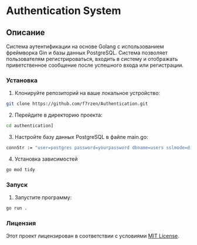 # Authentication System

## Описание

Система аутентификации на основе Golang с использованием фреймворка Gin и базы данных PostgreSQL. Система позволяет пользователям регистрироваться, входить в систему и отображать приветственное сообщение после успешного входа или регистрации.

### Установка

1. Клонируйте репозиторий на ваше локальное устройство:

```bash
git clone https://github.com/f7rzen/Authentication.git
```

2. Перейдите в директорию проекта:

```bash
cd authentication]
```

3. Настройте базу данных PostgreSQL в файле main.go:

```bash
connStr := "user=postgres password=yourpassword dbname=users sslmode=disable"
```

4. Установка зависимостей

```bash
go mod tidy
```

### Запуск
1. Запустите программу:

```bash
go run . 
```

### Лицензия
Этот проект лицензирован в соответствии с условиями [MIT License](https://opensource.org/license/MIT).
